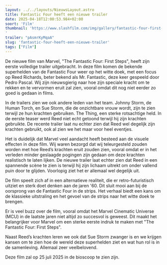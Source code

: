```yaml
---
layout: ../../layouts/NieuwsLayout.astro
title: Fantastic Four heeft een nieuwe trailer
date: 2025-04-18T12:00:53.984+02:00
soort: 'Film'
thumbnail: 'https://www.slashfilm.com/img/gallery/fantastic-four-first-steps-trailer-finally-shows-off-reed-richards-superpowers/l-intro-1744910499.jpg
'
trailer: "pAsmrKyMqaA"
slug: 'fantastic-four-heeft-een-nieuwe-trailer'
tags: ["Film"]
---
```


De nieuwe film van Marvel, "The Fantastic Four: First Steps", heeft zijn eerste
volledige trailer uitgebracht. In deze film komen de bekende superhelden van de
Fantastic Four weer op het witte doek, met een focus op Reed Richards, beter
bekend als Mr. Fantastic, deze keer gespeeld door Pedro Pascal. Wij zijn
nieuwsgierig naar hoe zijn speciale kracht om te rekken en te vervormen eruit
zal zien, vooral omdat dit nog niet eerder zo goed is gedaan in films.

In de trailers zien we ook andere leden van het team. Johnny Storm, de Human
Torch, en Sue Storm, die de onzichtbare vrouw wordt, zijn te zien terwijl ze hun
krachten gebruiken. The Thing, een sterke rotsachtige held. In de eerste teaser
werd Reed niet echt getoond terwijl hij zijn krachten gebruikte. De recente
trailer laat nu echter zien dat Reed wel degelijk zijn krachten gebruikt, ook al
zien we het maar voor heel eventjes.

Het is duidelijk dat Marvel veel aandacht heeft besteed aan de visuele effecten
in deze film. Wij waren bezorgd dat wij teleurgesteld zouden worden met hoe
Reed’s krachten eruit zouden zien, vooral omdat er in het verleden minder
geslaagde pogingen zijn gedaan om deze krachten realistisch te laten lijken. De
nieuwe trailer laat echter zien dat Reed in een spannende scène te zien is
terwijl hij zijn lichaam uitrekt om onder vallend puin door te glijden.
Voorlopig ziet het er allemaal wel degelijk uit.

De film speelt zich af in een alternatieve realiteit, die er retro-futuristisch
uitziet en sterk doet denken aan de jaren '60. Dit sluit mooi aan bij de
oorsprong van de Fantastic Four in de strips. Het verhaal biedt een kans om de
klassieke uitstraling en het gevoel van de strips naar het witte doek te
brengen.

Er is veel buzz over de film, vooral omdat het Marvel Cinematic Universe (MCU)
in de laatste jaren niet altijd zo succesvol is geweest. Dit maakt het
belangrijker voor Marvel om een sterke eerste indruk te maken met "The Fantastic
Four: First Steps".

Naast Reed’s krachten leren we ook dat Sue Storm zwanger is en we krijgen kansen
om te zien hoe de wereld deze superhelden ziet en wat hun rol is in de
samenleving. Allemaal zeer veelbelovend.

Deze film zal op 25 juli 2025 in de bioscoop te zien zijn.